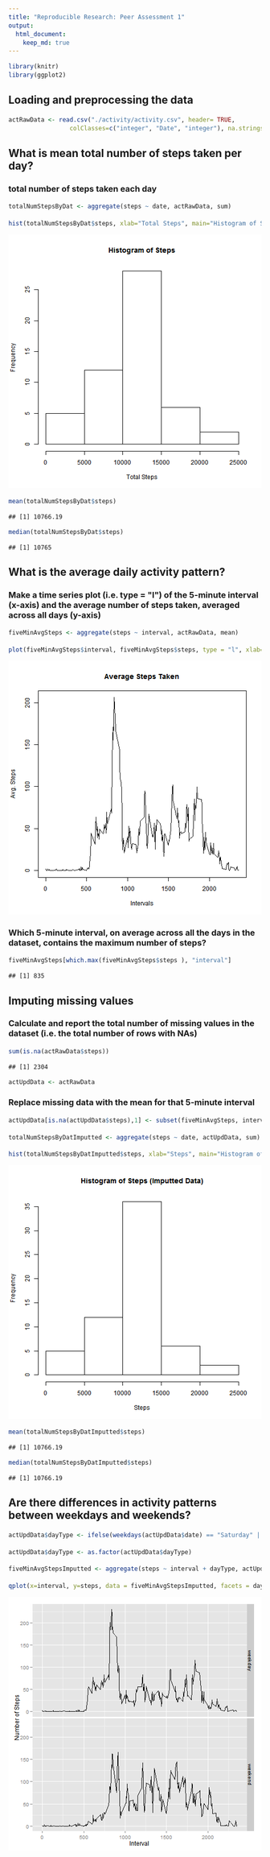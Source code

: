 ```yaml
---
title: "Reproducible Research: Peer Assessment 1"
output: 
  html_document:
    keep_md: true
---
```



```r
library(knitr)
library(ggplot2)
```

## Loading and preprocessing the data


```r
actRawData <- read.csv("./activity/activity.csv", header= TRUE, 
                 colClasses=c("integer", "Date", "integer"), na.strings=("NA") )
```
## What is mean total number of steps taken per day?

###  total number of steps taken each day

```r
totalNumStepsByDat <- aggregate(steps ~ date, actRawData, sum)

hist(totalNumStepsByDat$steps, xlab="Total Steps", main="Histogram of Steps")
```

![plot of chunk unnamed-chunk-3](figure/unnamed-chunk-3-1.png) 

```r
mean(totalNumStepsByDat$steps)
```

```
## [1] 10766.19
```

```r
median(totalNumStepsByDat$steps)
```

```
## [1] 10765
```
## What is the average daily activity pattern?

### Make a time series plot (i.e. type = "l") of the 5-minute interval (x-axis) and the average number of steps taken, averaged across all days (y-axis)

```r
fiveMinAvgSteps <- aggregate(steps ~ interval, actRawData, mean)

plot(fiveMinAvgSteps$interval, fiveMinAvgSteps$steps, type = "l", xlab="Intervals", ylab="Avg. Steps", main="Average Steps Taken") 
```

![plot of chunk unnamed-chunk-4](figure/unnamed-chunk-4-1.png) 

### Which 5-minute interval, on average across all the days in the dataset, contains the maximum number of steps?

```r
fiveMinAvgSteps[which.max(fiveMinAvgSteps$steps ), "interval"]
```

```
## [1] 835
```

## Imputing missing values

### Calculate and report the total number of missing values in the dataset (i.e. the total number of rows with NAs)

```r
sum(is.na(actRawData$steps))
```

```
## [1] 2304
```

```r
actUpdData <- actRawData
```
### Replace missing data with the mean for that 5-minute interval 

```r
actUpdData[is.na(actUpdData$steps),1] <- subset(fiveMinAvgSteps, interval == interval, select=steps)

totalNumStepsByDatImputted <- aggregate(steps ~ date, actUpdData, sum)

hist(totalNumStepsByDatImputted$steps, xlab="Steps", main="Histogram of Steps (Imputted Data)")
```

![plot of chunk unnamed-chunk-7](figure/unnamed-chunk-7-1.png) 

```r
mean(totalNumStepsByDatImputted$steps)
```

```
## [1] 10766.19
```

```r
median(totalNumStepsByDatImputted$steps)
```

```
## [1] 10766.19
```

## Are there differences in activity patterns between weekdays and weekends?


```r
actUpdData$dayType <- ifelse(weekdays(actUpdData$date) == "Saturday" | weekdays(actUpdData$date) == "Sunday", "weekend", "weekday")

actUpdData$dayType <- as.factor(actUpdData$dayType)

fiveMinAvgStepsImputted <- aggregate(steps ~ interval + dayType, actUpdData, mean)

qplot(x=interval, y=steps, data = fiveMinAvgStepsImputted, facets = dayType ~ ., geom="line", xlab="Interval", ylab="Number of Steps")
```

![plot of chunk unnamed-chunk-8](figure/unnamed-chunk-8-1.png) 
